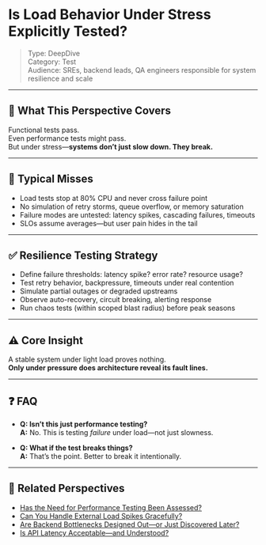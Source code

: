 # Is Load Behavior Under Stress Explicitly Tested?

> Type: DeepDive  
> Category: Test  
> Audience: SREs, backend leads, QA engineers responsible for system resilience and scale

---

## 🧠 What This Perspective Covers

Functional tests pass.  
Even performance tests might pass.  
But under stress—**systems don’t just slow down. They break.**

---

## 🚨 Typical Misses

- Load tests stop at 80% CPU and never cross failure point  
- No simulation of retry storms, queue overflow, or memory saturation  
- Failure modes are untested: latency spikes, cascading failures, timeouts  
- SLOs assume averages—but user pain hides in the tail

---

## ✅ Resilience Testing Strategy

- Define failure thresholds: latency spike? error rate? resource usage?  
- Test retry behavior, backpressure, timeouts under real contention  
- Simulate partial outages or degraded upstreams  
- Observe auto-recovery, circuit breaking, alerting response  
- Run chaos tests (within scoped blast radius) before peak seasons

---

## ⚠️ Core Insight

A stable system under light load proves nothing.  
**Only under pressure does architecture reveal its fault lines.**

---

## ❓ FAQ

- **Q: Isn’t this just performance testing?**  
  **A:** No. This is testing *failure* under load—not just slowness.

- **Q: What if the test breaks things?**  
  **A:** That’s the point. Better to break it intentionally.

---

## 🔗 Related Perspectives

- [Has the Need for Performance Testing Been Assessed?](performance-test-plan.md)
- [Can You Handle External Load Spikes Gracefully?](../performance/external-pressure-resilience.md)
- [Are Backend Bottlenecks Designed Out—or Just Discovered Later?](../performance/backend-bottlenecks.md)
- [Is API Latency Acceptable—and Understood?](../performance/api-response-latency.md)
